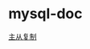 # mysql-doc
[主从复制](https://github.com/BooksCup/mysql-doc/blob/master/mysql-distributed-cluster/doc/%E4%B8%BB%E4%BB%8E%E5%A4%8D%E5%88%B6.md)  